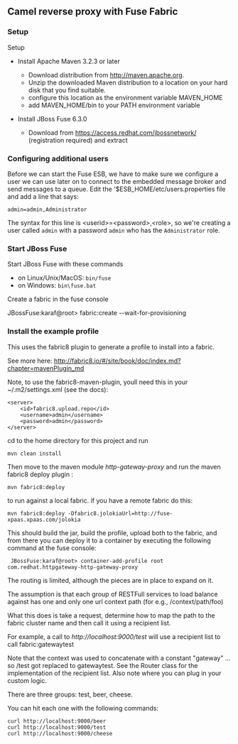 ## Camel reverse proxy with Fuse Fabric

### Setup
Setup
- Install Apache Maven 3.2.3 or later
    - Download distribution from http://maven.apache.org. 
    - Unzip the downloaded Maven distribution to a location on your hard disk that you find suitable.
    - configure this location as the environment variable MAVEN_HOME
    - add MAVEN_HOME/bin to your PATH environment variable

- Install JBoss Fuse  6.3.0
    - Download from https://access.redhat.com/jbossnetwork/ (registration required) and extract
    
### Configuring additional users
Before we can start the Fuse ESB, we have to make sure we configure a user we can use later on to connect to the embedded
message broker and send messages to a queue.  Edit the '$ESB_HOME/etc/users.properties file and add a line that says:

    admin=admin,Administrator

The syntax for this line is &lt;userid&gt;=&lt;password&gt;,&lt;role&gt;, so we're creating a user called `admin` with a password `admin`
who has the `Administrator` role.

### Start JBoss Fuse
Start JBoss Fuse with these commands

* on Linux/Unix/MacOS: `bin/fuse`
* on Windows: `bin\fuse.bat`

Create a fabric in the fuse console

JBossFuse:karaf@root> fabric:create --wait-for-provisioning 

### Install the example profile

This uses the fabric8 plugin to generate a profile to install into a fabric.

See more here: http://fabric8.io/#/site/book/doc/index.md?chapter=mavenPlugin_md

Note, to use the fabric8-maven-plugin, youll need this in your ~/.m2/settings.xml (see the docs):

    <server>
        <id>fabric8.upload.repo</id>
        <username>admin</username>
        <password>admin</password>
    </server>

cd to the home directory for this project and run

    mvn clean install

Then move to the maven module *http-gateway-proxy* and run the maven fabric8 deploy plugin :

    mvn fabric8:deploy
    
to run against a local fabric. if you have a remote fabric do this:

    mvn fabric8:deploy -Dfabric8.jolokiaUrl=http://fuse-xpaas.xpaas.com/jolokia
    
This should build the jar, build the profile, upload both to the fabric, and from there you
can deploy it to a container by executing the following command at the fuse console:

     JBossFuse:karaf@root> container-add-profile root com.redhat.httpgateway-http-gateway-proxy 

The routing is limited, although the pieces are in place to expand on it.

The assumption is that each group of RESTFull services to load balance against has one and only one
url context path (for e.g., /context/path/foo)

What this does is take a request, determine how to map the path to the fabric cluster name and then
call it using a recipient list.

For example, a call to _http://localhost:9000/test_ will use a recipient list to call fabric:gatewaytest

Note that the context was used to concatenate with a constant "gateway" ... so /test got replaced to gatewaytest.
See the Router class for the implementation of the recipient list. Also note where you can plug in your custom logic.

There are three groups: test, beer, cheese.

You can hit each one with the following commands:

    curl http://localhost:9000/beer
    curl http://localhost:9000/test
    curl http://localhost:9000/cheese
    